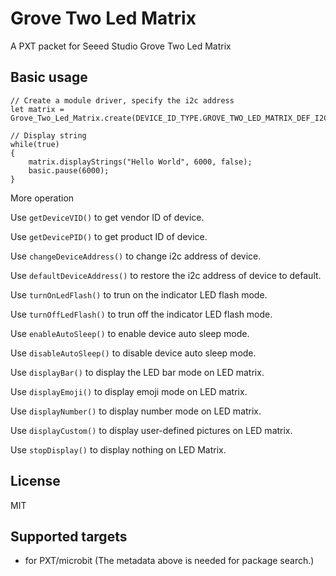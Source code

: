 # Grove Two Led Matrix

A PXT packet for Seeed Studio Grove Two Led Matrix

## Basic usage

```blocks
// Create a module driver, specify the i2c address
let matrix = Grove_Two_Led_Matrix.create(DEVICE_ID_TYPE.GROVE_TWO_LED_MATRIX_DEF_I2C_ADDR);

// Display string
while(true)
{
    matrix.displayStrings("Hello World", 6000, false);
    basic.pause(6000);
}
```
More operation

Use ``getDeviceVID()`` to get vendor ID of device.

Use ``getDevicePID()`` to get product ID of device.

Use ``changeDeviceAddress()`` to change i2c address of device.

Use ``defaultDeviceAddress()`` to restore the i2c address of device to default.

Use ``turnOnLedFlash()`` to trun on the indicator LED flash mode.

Use ``turnOffLedFlash()`` to trun off the indicator LED flash mode.

Use ``enableAutoSleep()`` to enable device auto sleep mode.

Use ``disableAutoSleep()`` to disable device auto sleep mode.

Use ``displayBar()`` to display the LED bar mode on LED matrix.

Use ``displayEmoji()`` to display emoji mode on LED matrix.

Use ``displayNumber()`` to display number mode on LED matrix.

Use ``displayCustom()`` to display user-defined pictures on LED matrix.

Use ``stopDisplay()`` to display nothing on LED Matrix.

## License

MIT

## Supported targets

* for PXT/microbit
(The metadata above is needed for package search.)

